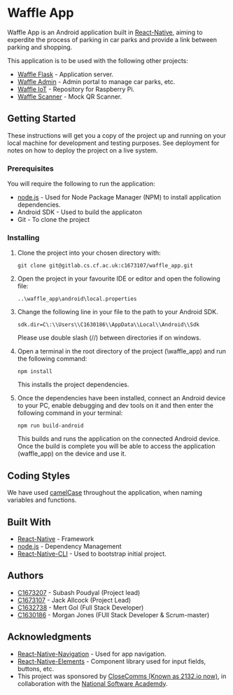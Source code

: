 # Waffle App

Waffle App is an Android application built in [React-Native](https://facebook.github.io/react-native/), aiming to experdite the process of parking in car parks and provide a link between parking and shopping.

This application is to be used with the following other projects:
 - [Waffle Flask](https://gitlab.cs.cf.ac.uk/c1673207/waffle_flask) - Application server.
 - [Waffle Admin](https://gitlab.cs.cf.ac.uk/c1673207/waffle_admin) - Admin portal to manage car parks, etc.
 - [Waffle IoT](https://gitlab.cs.cf.ac.uk/c1632738/waffle_iot) - Repository for Raspberry Pi.
 - [Waffle Scanner](https://gitlab.cs.cf.ac.uk/c1673107/waffle_scanner) - Mock QR Scanner.

## Getting Started

These instructions will get you a copy of the project up and running on your local machine for development and testing purposes. See deployment for notes on how to deploy the project on a live system.

### Prerequisites

You will require the following to run the application:

- [node.js](https://nodejs.org/en/) - Used for Node Package Manager (NPM) to install application dependencies.
- Android SDK - Used to build the applicaton
- Git - To clone the project

### Installing

1. Clone the project into your chosen directory with:
    ```
    git clone git@gitlab.cs.cf.ac.uk:c1673107/waffle_app.git
    ```
2. Open the project in your favourite IDE or editor and open the following file:
    ```
    ..\waffle_app\android\local.properties
    ```
3. Change the following line in your file to the path to your Android SDK.
    ```
    sdk.dir=C\:\\Users\\C1630186\\AppData\\Local\\Android\\Sdk
    ```
   Please use double slash (//) between directories if on windows.

4. Open a terminal in the root directory of the project (\waffle_app\) and run the following command:
    ```
    npm install
    ```
   This installs the project dependencies.

5. Once the dependencies have been installed, connect an Android device to your PC, enable debugging and dev tools on it and then enter the following command in your terminal:
    ```
    npm run build-android
    ```
   This builds and runs the application on the connected Android device. Once the build is complete you will be able to access the application (waffle_app) on the device and use it.

## Coding Styles

We have used [camelCase](https://google.github.io/styleguide/jsguide.html#naming-camel-case-defined) throughout the application, when naming variables and functions.

## Built With

* [React-Native](https://facebook.github.io/react-native/) - Framework
* [node.js](https://nodejs.org/en/) - Dependency Management
* [React-Native-CLI](https://facebook.github.io/react-native/docs/getting-started.html) - Used to bootstrap initial project.

## Authors

- [C1673207](http://www.subashpoudyal.info/) - Subash Poudyal (Project lead)
- [C1673107](https://www.linkedin.com/in/jack-allcock/) - Jack Allcock (Project Lead)
- [C1632738](https://www.linkedin.com/in/mert-gol/) - Mert Gol (Full Stack Developer)
- [C1630186](https://www.linkedin.com/in/mjonjones/) - Morgan Jones (FUll Stack Developer & Scrum-master)

## Acknowledgments

* [React-Native-Navigation](https://facebook.github.io/react-native/docs/navigation) - Used for app navigation.
* [React-Native-Elements](https://react-native-training.github.io/react-native-elements/) - Component library used for input fields, buttons, etc.
* This project was sponsored by [CloseComms (Known as 2132.io now)](https://2132.io/), in collaboration with the [National Software Academdy](https://www.cardiff.ac.uk/software-academy).
